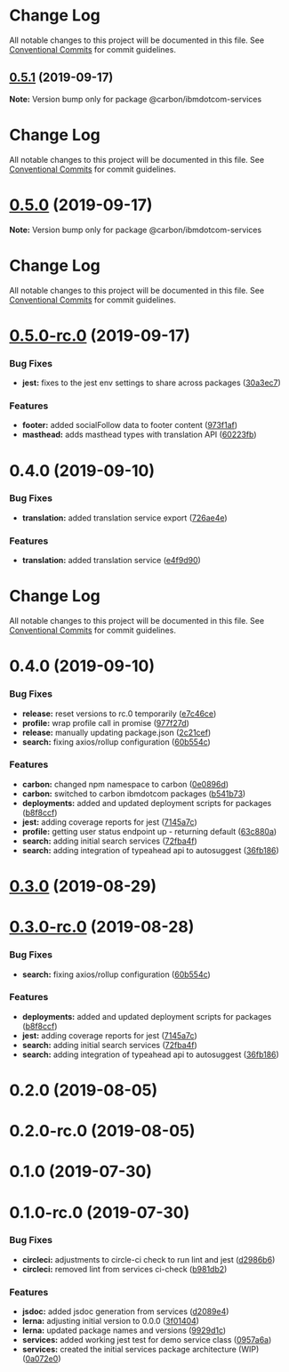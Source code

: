 # Change Log

All notable changes to this project will be documented in this file. See
[Conventional Commits](https://conventionalcommits.org) for commit guidelines.

## [0.5.1](https://github.com/carbon-design-system/ibm-dotcom-library/tree/master/packages/services/compare/@carbon/ibmdotcom-services@0.5.0...@carbon/ibmdotcom-services@0.5.1) (2019-09-17)

**Note:** Version bump only for package @carbon/ibmdotcom-services

# Change Log

All notable changes to this project will be documented in this file. See
[Conventional Commits](https://conventionalcommits.org) for commit guidelines.

# [0.5.0](https://github.com/carbon-design-system/ibm-dotcom-library/tree/master/packages/services/compare/@carbon/ibmdotcom-services@0.5.0-rc.0...@carbon/ibmdotcom-services@0.5.0) (2019-09-17)

**Note:** Version bump only for package @carbon/ibmdotcom-services

# Change Log

All notable changes to this project will be documented in this file. See
[Conventional Commits](https://conventionalcommits.org) for commit guidelines.

# [0.5.0-rc.0](https://github.com/carbon-design-system/ibm-dotcom-library/tree/master/packages/services/compare/@carbon/ibmdotcom-services@0.4.0...@carbon/ibmdotcom-services@0.5.0-rc.0) (2019-09-17)

### Bug Fixes

- **jest:** fixes to the jest env settings to share across packages
  ([30a3ec7](https://github.com/carbon-design-system/ibm-dotcom-library/tree/master/packages/services/commit/30a3ec7))

### Features

- **footer:** added socialFollow data to footer content
  ([973f1af](https://github.com/carbon-design-system/ibm-dotcom-library/tree/master/packages/services/commit/973f1af))
- **masthead:** adds masthead types with translation API
  ([60223fb](https://github.com/carbon-design-system/ibm-dotcom-library/tree/master/packages/services/commit/60223fb))

# 0.4.0 (2019-09-10)

### Bug Fixes

- **translation:** added translation service export
  ([726ae4e](https://github.com/carbon-design-system/ibm-dotcom-library/tree/master/packages/services/commit/726ae4e))

### Features

- **translation:** added translation service
  ([e4f9d90](https://github.com/carbon-design-system/ibm-dotcom-library/tree/master/packages/services/commit/e4f9d90))

# Change Log

All notable changes to this project will be documented in this file. See
[Conventional Commits](https://conventionalcommits.org) for commit guidelines.

# 0.4.0 (2019-09-10)

### Bug Fixes

- **release:** reset versions to rc.0 temporarily
  ([e7c46ce](https://github.com/carbon-design-system/ibm-dotcom-library/tree/master/packages/services/commit/e7c46ce))
- **profile:** wrap profile call in promise
  ([977f27d](https://github.com/carbon-design-system/ibm-dotcom-library/tree/master/packages/services/commit/977f27d))
- **release:** manually updating package.json
  ([2c21cef](https://github.com/carbon-design-system/ibm-dotcom-library/tree/master/packages/services/commit/2c21cef))
- **search:** fixing axios/rollup configuration
  ([60b554c](https://github.com/carbon-design-system/ibm-dotcom-library/tree/master/packages/services/commit/60b554c))

### Features

- **carbon:** changed npm namespace to carbon
  ([0e0896d](https://github.com/carbon-design-system/ibm-dotcom-library/tree/master/packages/services/commit/0e0896d))
- **carbon:** switched to carbon ibmdotcom packages
  ([b541b73](https://github.com/carbon-design-system/ibm-dotcom-library/tree/master/packages/services/commit/b541b73))
- **deployments:** added and updated deployment scripts for packages
  ([b8f8ccf](https://github.com/carbon-design-system/ibm-dotcom-library/tree/master/packages/services/commit/b8f8ccf))
- **jest:** adding coverage reports for jest
  ([7145a7c](https://github.com/carbon-design-system/ibm-dotcom-library/tree/master/packages/services/commit/7145a7c))
- **profile:** getting user status endpoint up - returning default
  ([63c880a](https://github.com/carbon-design-system/ibm-dotcom-library/tree/master/packages/services/commit/63c880a))
- **search:** adding initial search services
  ([72fba4f](https://github.com/carbon-design-system/ibm-dotcom-library/tree/master/packages/services/commit/72fba4f))
- **search:** adding integration of typeahead api to autosuggest
  ([36fb186](https://github.com/carbon-design-system/ibm-dotcom-library/tree/master/packages/services/commit/36fb186))

# [0.3.0](https://github.com/carbon-design-system/ibm-dotcom-library/tree/master/packages/services/compare/@ibmdotcom/services@0.1.0...@ibmdotcom/services@0.3.0) (2019-08-29)

# [0.3.0-rc.0](https://github.com/carbon-design-system/ibm-dotcom-library/tree/master/packages/services/compare/@ibmdotcom/services@0.1.0...@ibmdotcom/services@0.3.0-rc.0) (2019-08-28)

### Bug Fixes

- **search:** fixing axios/rollup configuration
  ([60b554c](https://github.com/carbon-design-system/ibm-dotcom-library/tree/master/packages/services/commit/60b554c))

### Features

- **deployments:** added and updated deployment scripts for packages
  ([b8f8ccf](https://github.com/carbon-design-system/ibm-dotcom-library/tree/master/packages/services/commit/b8f8ccf))
- **jest:** adding coverage reports for jest
  ([7145a7c](https://github.com/carbon-design-system/ibm-dotcom-library/tree/master/packages/services/commit/7145a7c))
- **search:** adding initial search services
  ([72fba4f](https://github.com/carbon-design-system/ibm-dotcom-library/tree/master/packages/services/commit/72fba4f))
- **search:** adding integration of typeahead api to autosuggest
  ([36fb186](https://github.com/carbon-design-system/ibm-dotcom-library/tree/master/packages/services/commit/36fb186))

# 0.2.0 (2019-08-05)

# 0.2.0-rc.0 (2019-08-05)

# 0.1.0 (2019-07-30)

# 0.1.0-rc.0 (2019-07-30)

### Bug Fixes

- **circleci:** adjustments to circle-ci check to run lint and jest
  ([d2986b6](https://github.com/carbon-design-system/ibm-dotcom-library/tree/master/packages/services/commit/d2986b6))
- **circleci:** removed lint from services ci-check
  ([b981db2](https://github.com/carbon-design-system/ibm-dotcom-library/tree/master/packages/services/commit/b981db2))

### Features

- **jsdoc:** added jsdoc generation from services
  ([d2089e4](https://github.com/carbon-design-system/ibm-dotcom-library/tree/master/packages/services/commit/d2089e4))
- **lerna:** adjusting initial version to 0.0.0
  ([3f01404](https://github.com/carbon-design-system/ibm-dotcom-library/tree/master/packages/services/commit/3f01404))
- **lerna:** updated package names and versions
  ([9929d1c](https://github.com/carbon-design-system/ibm-dotcom-library/tree/master/packages/services/commit/9929d1c))
- **services:** added working jest test for demo service class
  ([0957a6a](https://github.com/carbon-design-system/ibm-dotcom-library/tree/master/packages/services/commit/0957a6a))
- **services:** created the initial services package architecture (WIP)
  ([0a072e0](https://github.com/carbon-design-system/ibm-dotcom-library/tree/master/packages/services/commit/0a072e0))

